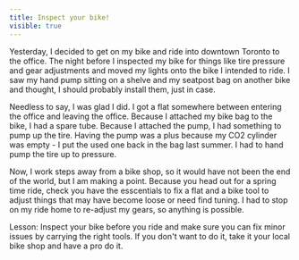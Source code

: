 ---title: Inspect your bike!visible: true---<div class="module-content">
  <p>
    Yesterday, I decided to get on my bike and ride into downtown Toronto to the office. The night before I inspected my bike for things like tire pressure and gear adjustments and moved my lights onto the bike I intended to ride. I saw my hand pump sitting on a shelve and my seatpost bag on another bike and thought, I should probably install them, just in case.
  </p>
  
  <p>
    Needless to say, I was glad I did. I got a flat somewhere between entering the office and leaving the office. Because I attached my bike bag to the bike, I had a spare tube. Because I attached the pump, I had something to pump up the tire. Having the pump was a plus because my CO2 cylinder was empty - I put the used one back in the bag last summer. I had to hand pump the tire up to pressure.
  </p>
  
  <p>
    Now, I work steps away from a bike shop, so it would have not been the end of the world, but I am making a point. Because you head out for a spring time ride, check you have the esscentials to fix a flat and a bike tool to adjust things that may have become loose or need find tuning. I had to stop on my ride home to re-adjust my gears, so anything is possible.
  </p>
  
  <p>
    Lesson: Inspect your bike before you ride and make sure you can fix minor issues by carrying the right tools. If you don't want to do it, take it your local bike shop and have a pro do it.
  </p>
</div>